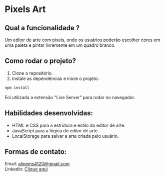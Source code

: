 # Pixels Art

## Qual a funcionalidade ?
Um editor de arte com pixels, onde os usuários poderão escolher cores em uma paleta e pintar livremente em um quadro branco.

## Como rodar o projeto?
1. Clone o repositório.
2. Instale as dependências e inicie o projeto:
```bash
npm install
```
Foi utilizada a extensão "Live Server" para rodar no navegador.

## Habilidades desenvolvidas:
- HTML e CSS para a estrutura e estilo do editor de arte.
- JavaScript para a lógica do editor de arte.
- LocalStorage para salvar a arte criada pelo usuário.

## Formas de contato:
Email: alinems4120@gmail.com <br>
Linkedin: <a href="https://www.linkedin.com/in/alinemourasantos-dev/" target="_blank">Clique aqui</a>
